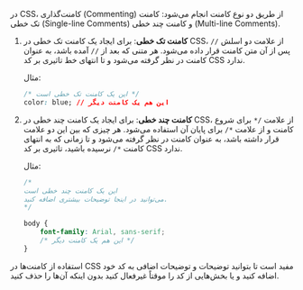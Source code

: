 در CSS، کامنت‌گذاری (Commenting) از طریق دو نوع کامنت انجام می‌شود: کامنت تک خطی (Single-line Comments) و کامنت چند خطی (Multi-line Comments).

1. **کامنت تک خطی**:
   برای ایجاد یک کامنت تک خطی در CSS، از علامت دو اسلش `//` پس از آن متن کامنت قرار داده می‌شود. هر متنی که بعد از `//` آمده باشد، به عنوان کامنت در نظر گرفته می‌شود و تا انتهای خط تاثیری بر کد CSS ندارد.

   مثال:
   ```css
   /* این یک کامنت تک خطی است */
   color: blue; // این هم یک کامنت دیگر
   ```

2. **کامنت چند خطی**:
   برای ایجاد یک کامنت چند خطی در CSS، از علامت `/*` برای شروع کامنت و از علامت `*/` برای پایان آن استفاده می‌شود. هر چیزی که بین این دو علامت قرار داشته باشد، به عنوان کامنت در نظر گرفته می‌شود و تا زمانی که به انتهای کامنت `*/` نرسیده باشید، تاثیری بر کد CSS ندارد.

   مثال:
   ```css
   /*
   این یک کامنت چند خطی است
   می‌توانید در اینجا توضیحات بیشتری اضافه کنید.
   */

   body {
       font-family: Arial, sans-serif;
       /* این هم یک کامنت دیگر */
   }
   ```

استفاده از کامنت‌ها در CSS مفید است تا بتوانید توضیحات و توضیحات اضافی به کد خود اضافه کنید و یا بخش‌هایی از کد را موقتاً غیرفعال کنید بدون اینکه آن‌ها را حذف کنید.
